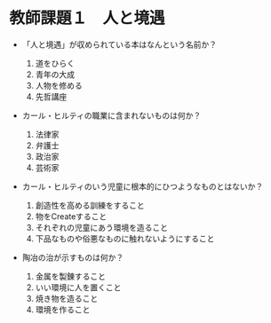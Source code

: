# 教師課題１　人と境遇

- 「人と境遇」が収められている本はなんという名前か？
    1. 道をひらく
    2. 青年の大成
    3. 人物を修める
    4. 先哲講座

- カール・ヒルティの職業に含まれないものは何か？
    1. 法律家
    2. 弁護士
    3. 政治家
    4. 芸術家

- カール・ヒルティのいう児童に根本的にひつようなものとはないか？
    1. 創造性を高める訓練をすること
    2. 物をCreateすること
    3. それぞれの児童にあう環境を造ること
    4. 下品なものや俗悪なものに触れないようにすること

- 陶冶の治が示すものは何か？
    1. 金属を製錬すること
    2. いい環境に人を置くこと
    3. 焼き物を造ること
    4. 環境を作ること